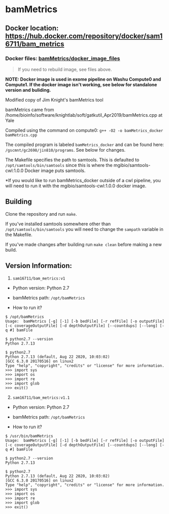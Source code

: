 # bamMetrics
## Docker location: https://hub.docker.com/repository/docker/sam16711/bam_metrics
### Docker files: [bamMetrics/docker_image_files](./docker_image_files)
> If you need to rebuild image, see files above.  
  
**NOTE: Docker image is used in exome pipeline on Washu Compute0 and Compute1. If the docker image isn't working, see below for standalone version and buliding.**  


Modified copy of Jim Knight's bamMetrics tool

bamMetrics came from /home/bioinfo/software/knightlab/soft/gatkutil_Apr2019/bamMetrics.cpp at Yale

Compiled using the command on compute0: ```g++ -O2 -o bamMetrics_docker bamMetrics.cpp```

The compiled program is labeled ```bamMetrics_docker``` and can be found here: ```/gscmnt/gc2698/jin810/programs```. See below for changes.

The Makefile specifies the path to samtools. This is defaulted to ```/opt/samtools/bin/samtools``` since this is where the mgibio/samtools-cwl:1.0.0 Docker image puts samtools.

*If you would like to run bamMetrics_docker outside of a cwl pipeline, you will need to run it with the mgibio/samtools-cwl:1.0.0 docker image.

## Building
Clone the repository and run ```make```.

If you've installed samtools somewhere other than ```/opt/samtools/bin/samtools``` you will need to change the ```sampath``` variable in the Makefile.

If you've made changes after building run ```make clean``` before making a new build.

## Version Information:

1. `sam16711/bam_metrics:v1`

  * Python version: Python 2.7
  * bamMetrics path: `/opt/bamMetrics`
  
  * How to run it?
  
  ```
  $ /opt/bamMetrics 
  Usage:  bamMetrics [-g] [-1] [-b bedFile] [-r refFile] [-o outputFile] [-c coverageOutputFile] [-d depthOutputFile] [--countdups] [--long] [-q #] bamFile
  
  $ python2.7 --version
  Python 2.7.13
  
  $ python2.7          
  Python 2.7.13 (default, Aug 22 2020, 10:03:02) 
  [GCC 6.3.0 20170516] on linux2
  Type "help", "copyright", "credits" or "license" for more information.
  >>> import sys
  >>> import os
  >>> import re
  >>> import glob
  >>> exit()

  ```

2. `sam16711/bam_metrics:v1.1`

  * Python version: Python 2.7
  * bamMetrics path: `/opt/bamMetrics`


  * How to run it?

  ```
  $ /usr/bin/bamMetrics 
  Usage:  bamMetrics [-g] [-1] [-b bedFile] [-r refFile] [-o outputFile] [-c coverageOutputFile] [-d depthOutputFile] [--countdups] [--long] [-q #] bamFile

  $ python2.7 --version
  Python 2.7.13
  
  $ python2.7 
  Python 2.7.13 (default, Aug 22 2020, 10:03:02) 
  [GCC 6.3.0 20170516] on linux2
  Type "help", "copyright", "credits" or "license" for more information.
  >>> import sys
  >>> import os
  >>> import re
  >>> import glob
  >>> exit()
  
  ```
